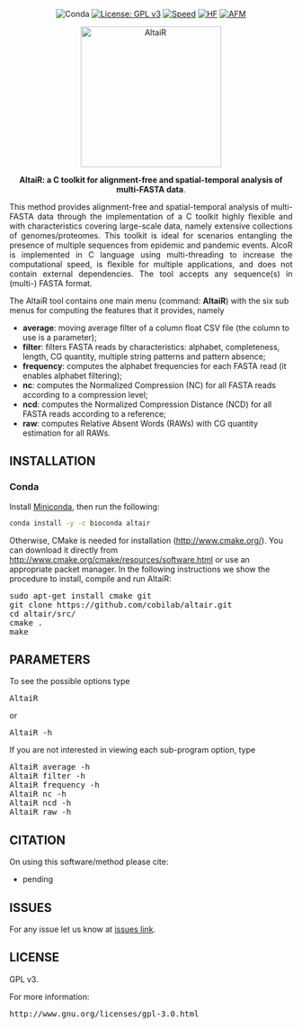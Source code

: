 <div align="center">

![Conda](https://img.shields.io/conda/dn/bioconda/altair)
[![License: GPL v3](https://img.shields.io/badge/License-GPL%20v3-blue.svg)](LICENSE)
[![Speed](https://img.shields.io/static/v1.svg?label=Testing&message=High-speed%20&color=green)](#)
[![HF](https://img.shields.io/static/v1.svg?label=Testing&message=High-flexibility&color=blue)](#)
[![AFM](https://img.shields.io/static/v1.svg?label=Method&message=alignment-free&color=yellow)](#)

</div>

<p align="center"><img src="imgs/logo.png" alt="AltaiR" width="250" border="0" /></p>
<p align="center">
<b>AltaiR: a C toolkit for alignment-free and spatial-temporal analysis of multi-FASTA data</b>. 
</p>

<p align="justify">
This method provides alignment-free and spatial-temporal analysis of multi-FASTA data through the implementation of a C toolkit highly flexible and with characteristics covering large-scale data, namely extensive collections of genomes/proteomes. This toolkit is ideal for scenarios entangling the presence of multiple sequences from epidemic and pandemic events. AlcoR is implemented in C language using multi-threading to increase the computational speed, is flexible for multiple applications, and does not contain external dependencies. The tool accepts any sequence(s) in (multi-) FASTA format.

The AltaiR tool contains one main menu (command: <b>AltaiR</b>) with the six sub menus for computing the features that it provides, namely
<ul>
<li><b>average</b>: moving average filter of a column float CSV file (the column to use is a parameter);</li>
<li><b>filter</b>: filters FASTA reads by characteristics: alphabet, completeness, length, CG quantity, multiple string patterns and pattern absence; </li>
<li><b>frequency</b>: computes the alphabet frequencies for each FASTA read (it enables alphabet filtering);</li>
<li><b>nc</b>: computes the Normalized Compression (NC) for all FASTA reads according to a compression level;</li>
<li><b>ncd</b>: computes the Normalized Compression Distance (NCD) for all FASTA reads according to a reference;</li>
<li><b>raw</b>: computes Relative Absent Words (RAWs) with CG quantity estimation for all RAWs.</li>
</ul>
</p>

## INSTALLATION ##

### Conda
Install [Miniconda](https://docs.conda.io/en/latest/miniconda.html), then run the following:
```bash
conda install -y -c bioconda altair
```

Otherwise, CMake is needed for installation (http://www.cmake.org/). You can download it directly from http://www.cmake.org/cmake/resources/software.html or use an appropriate packet manager. In the following instructions we show the procedure to install, compile and run AltaiR:

<pre>
sudo apt-get install cmake git
git clone https://github.com/cobilab/altair.git
cd altair/src/
cmake .
make
</pre>

## PARAMETERS

To see the possible options type
<pre>
AltaiR
</pre>
or
<pre>
AltaiR -h
</pre>

If you are not interested in viewing each sub-program option, type 
<pre>
AltaiR average -h
AltaiR filter -h
AltaiR frequency -h
AltaiR nc -h
AltaiR ncd -h
AltaiR raw -h
</pre>

## CITATION ##

On using this software/method please cite:

* pending

## ISSUES ##

For any issue let us know at [issues link](https://github.com/cobilab/altair/issues).

## LICENSE ##

GPL v3.

For more information:
<pre>http://www.gnu.org/licenses/gpl-3.0.html</pre>

